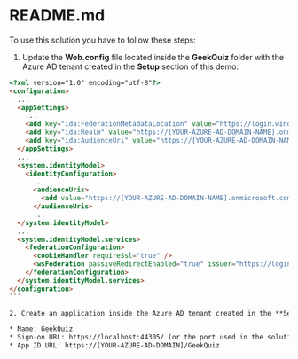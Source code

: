 README.md
==========

To use this solution you have to follow these steps:

1. Update the **Web.config** file located inside the **GeekQuiz** folder with the Azure AD tenant created in the **Setup** section of this demo:

  ````HTML
  <?xml version="1.0" encoding="utf-8"?>
  <configuration>
    ...
    <appSettings>
      ...
      <add key="ida:FederationMetadataLocation" value="https://login.windows.net/[YOUR-AZURE-AD-DOMAIN-NAME].onmicrosoft.com/FederationMetadata/2007-06/FederationMetadata.xml" />
      <add key="ida:Realm" value="https://[YOUR-AZURE-AD-DOMAIN-NAME].onmicrosoft.com/GeekQuiz" />
      <add key="ida:AudienceUri" value="https://[YOUR-AZURE-AD-DOMAIN-NAME].onmicrosoft.com/GeekQuiz" />
    </appSettings>
    ...
    <system.identityModel>
      <identityConfiguration>
        ...
        <audienceUris>
          <add value="https://[YOUR-AZURE-AD-DOMAIN-NAME].onmicrosoft.com/GeekQuiz" />
        </audienceUris>
        ...
    </system.identityModel>
    ...
    <system.identityModel.services>
      <federationConfiguration>
        <cookieHandler requireSsl="true" />
        <wsFederation passiveRedirectEnabled="true" issuer="https://login.windows.net/[YOUR-AZURE-AD-DOMAIN-NAME].onmicrosoft.com/wsfed" realm="https://[YOUR-AZURE-AD-DOMAIN-NAME].onmicrosoft.com/GeekQuiz" requireHttps="true" />
      </federationConfiguration>
    </system.identityModel.services>
  </configuration>
  ```

2. Create an application inside the Azure AD tenant created in the **Setup** section of this demo with the following information:

* Name: GeekQuiz
* Sign-on URL: https://localhost:44305/ (or the port used in the solution)
* App ID URL: https://[YOUR-AZURE-AD-DOMAIN]/GeekQuiz
